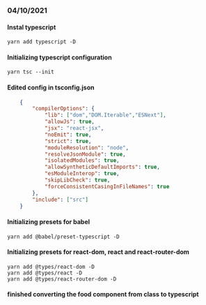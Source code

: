 ### 04/10/2021
#### Instal typescript
```shell
yarn add typescript -D
```
#### Initializing typescript configuration
```shell
yarn tsc --init
```
#### Edited config in tsconfig.json
```json
    {
        "compilerOptions": {
            "lib": ["dom","DOM.Iterable","ESNext"],
            "allowJs": true,
            "jsx": "react-jsx",
            "noEmit": true,
            "strict": true,
            "moduleResolution": "node",
            "resolveJsonModule": true,
            "isolatedModules": true,
            "allowSyntheticDefaultImports": true,
            "esModuleInterop": true,
            "skipLibCheck": true,
            "forceConsistentCasingInFileNames": true    
        },
        "include": ["src"]
    }
```
#### Initializing presets for babel
```shell
yarn add @babel/preset-typescript -D
```
#### Initializing presets for react-dom, react and react-router-dom 
```shell
yarn add @types/react-dom -D
yarn add @types/react -D
yarn add @types/react-router-dom -D
```
#### finished converting the food component from class to typescript